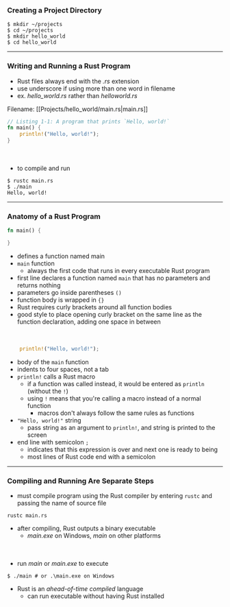 ### Creating a Project Directory
```console
$ mkdir ~/projects
$ cd ~/projects
$ mkdir hello_world
$ cd hello_world
```

---
### Writing and Running a Rust Program
- Rust files always end with the *.rs* extension
- use underscore if using more than one word in filename
- ex. *hello_world.rs* rather than *helloworld.rs*

Filename: [[Projects/hello_world/main.rs|main.rs]]
```rust
// Listing 1-1: A program that prints `Hello, world!`
fn main() {
	println!("Hello, world!");
}
```

ㅤ 
-  to compile and run
```console
$ rustc main.rs
$ ./main
Hello, world!
```

---
### Anatomy of a Rust Program

```rust
fn main() {

}
```
- defines a function named main
- `main` function
	- always the first code that runs in every executable Rust program
- first line declares a function named `main` that has no parameters and returns nothing
- parameters go inside parentheses `()`
- function body is wrapped in `{}`
- Rust requires curly brackets around all function bodies
- good style to place opening curly bracket on the same line as the function declaration, adding one space in between

ㅤ 
```rust
	println!("Hello, world!");
```
- body of the `main` function
- indents to four spaces, not a tab
- `println!` calls a Rust macro
	- if a function was called instead, it would be entered as `println` (without the `!`)
	- using `!` means that you're calling a macro instead of a normal function
		- macros don't always follow the same rules as functions
- `"Hello, world!"` string
	- pass string as an argument to `println!`, and string is printed to the screen
- end line with semicolon `;`
	- indicates that this expression is over and next one is ready to being
	- most lines of Rust code end with a semicolon

---
### Compiling and Running Are Separate Steps
- must compile program using the Rust compiler by entering `rustc` and passing the name of source file
```console
rustc main.rs
```
- after compiling, Rust outputs a binary executable
	- *main.exe* on Windows, *main* on other platforms

ㅤ 
- run *main* or *main.exe* to execute
```console
$ ./main # or .\main.exe on Windows
```
- Rust is an *ahead-of-time compiled* language
	- can run executable without having Rust installed